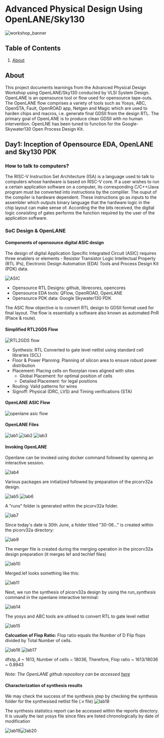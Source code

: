 # Advanced Physical Design Using OpenLANE/Sky130

![workshop_banner](https://user-images.githubusercontent.com/86701156/123913967-7b330980-d99c-11eb-81cf-37c61edde8c7.JPG)

## Table of Contents
1. [About](README.md/About)

## About
This project documents learnings from the Advanced Physical Design Workshop using OpenLANE/Sky130 conducted by VLSI System Design. OpenLANE is an opensource tool or flow used for opensource tape-outs. The OpenLANE flow comprises a variety of tools such as Yosys, ABC, OpenSTA, Fault, OpenROAD app, Netgen and Magic which are used to harden chips and macros, i.e. generate final GDSII from the design RTL. The primary goal of OpenLANE is to produce clean GDSII with no human intervention. OpenLNE has been tuned to function for the Google-Skywater130 Open Process Design Kit.

## Day1: Inception of Opensource EDA, OpenLANE and Sky130 PDK

### How to talk to computers?
The RISC-V Instruction Set Architecture (ISA) is a language used to talk to computers whose hardware is based on RISC-V core. If a user wishes to run a certain application software on a computer, its corresponding C/C++/Java program must be converted into instructions by the compliler. The ouput of the compiler is hardware dependent. These instructions go as inputs to the assembler which outputs binary language that the hardware logic in the chip layout can make sense of. According the the bits received, the digital logic consisting of gates performs the function required by the user of the application software.

### SoC Design & OpenLANE

#### Components of opensource digital ASIC design
The design of digital Application Specific Integrated Circuit (ASIC) requires three enablers or elements - Resistor Transistor Logic Intellectual Property (RTL IPs), Electronic Design Automation (EDA) Tools and Process Design Kit (PDK) data.

![ASIC](https://user-images.githubusercontent.com/86701156/124005001-35a32a80-d9f6-11eb-8fcc-0917ad337699.PNG)
- Opensource RTL Designs: github, librecores, opencores
- Opensource EDA tools: QFlow, OpenROAD, OpenLANE
- Opensource PDK data: Google Skywater130 PDK

The ASIC flow objective is to convert RTL design to GDSII format used for final layout. The flow is essentially a software also known as automated PnR (Place & route).

#### Simplified RTL2GDS Flow
![RTL2GDS flow](https://user-images.githubusercontent.com/86701156/124006238-a139c780-d9f7-11eb-8da9-6069b055fbe0.PNG)

- Synthesis: RTL Converted to gate level netlist using standard cell libraries (SCL)
- Floor & Power Planning: Planning of silicon area to ensure robust power distribution
- Placement: Placing cells on floorplan rows aligned with sites
  - Global Placement: for optimal position of cells
  - Detailed Placement: for legal positions
- Routing: Valid patterns for wires
- Signoff: Physical (DRC, LVS) and Timing verifications (STA)

#### OpenLANE ASIC Flow
![openlane asic flow](https://user-images.githubusercontent.com/86701156/124007394-f62a0d80-d9f8-11eb-9d46-7cc885c0eff6.PNG)

#### OpenLANE Files
![lab1](https://user-images.githubusercontent.com/86701156/124007834-633da300-d9f9-11eb-8b32-9c1624019f29.PNG)
![lab2](https://user-images.githubusercontent.com/86701156/124007858-69338400-d9f9-11eb-9e98-cec32e28b01f.PNG)
![lab3](https://user-images.githubusercontent.com/86701156/124007881-6f296500-d9f9-11eb-87ff-a0a5ede3c07a.PNG)

#### Invoking OpenLANE
Openlane can be invoked using docker command followed by opening an interactive session.

![lab4](https://user-images.githubusercontent.com/86701156/124007900-75b7dc80-d9f9-11eb-83d9-b8998859afb0.PNG)

 Various packages are initialized followed by preparation of the picorv32a design.
 
![lab5](https://user-images.githubusercontent.com/86701156/124008828-7dc44c00-d9fa-11eb-989e-1f699bc97572.PNG)
![lab6](https://user-images.githubusercontent.com/86701156/124009124-d7c51180-d9fa-11eb-92b1-4171ead9b2d7.PNG)

A "runs" folder is generated within the picorv32a folder.

![lab7](https://user-images.githubusercontent.com/86701156/124009377-270b4200-d9fb-11eb-957f-4f73c5baf8dc.PNG)

Since today's date is 30th June, a folder titled "30-06..." is created within the picorv32a directory:

![lab9](https://user-images.githubusercontent.com/86701156/124009563-63d73900-d9fb-11eb-8f37-fcdd43f46092.PNG)

The merger file is created during the merging operation in the pircorv32a design preparation (it merges lef and techlef files)

![lab10](https://user-images.githubusercontent.com/86701156/124009626-75204580-d9fb-11eb-945f-48b1510d45f4.PNG)

Merged.lef looks something like this:

![lab11](https://user-images.githubusercontent.com/86701156/124009634-781b3600-d9fb-11eb-91ce-053c814592d0.PNG)

Next, we run the synthesis of picorv32a design by using the *run_synthesis* command in the openlane interactive terminal:

![lab14](https://user-images.githubusercontent.com/86701156/124010076-fd064f80-d9fb-11eb-87a1-d66b99de9cd2.PNG)

The yosys and ABC tools are utilised to convert RTL to gate level netlist

![lab15](https://user-images.githubusercontent.com/86701156/124010081-fed01300-d9fb-11eb-844e-7056cbadf592.PNG)

**Calcuation of Flop Ratio:**
Flop ratio equals the Number of D Flip flops divided by Total Number of cells. 

![lab16](https://user-images.githubusercontent.com/86701156/124060928-9c9efe80-da4b-11eb-9b4a-353390683bfa.PNG) ![lab17](https://user-images.githubusercontent.com/86701156/124060933-9f99ef00-da4b-11eb-887f-ddd54e269afa.PNG)

dfxtp_4 ~ 1613,
Number of cells ~ 18036,
Therefore, Flop ratio ~ 1613/18036 ~ 0.8943

*Note: The OpenLANE github repository can be accessed [here](https://github.com/The-OpenROAD-Project/OpenLane)*

#### Characterization of synthesis results
We may check the success of the synthesis step by checking the synthesis folder for the synthesised netlist file (.v file)
![lab18](https://user-images.githubusercontent.com/86701156/124061491-8e051700-da4c-11eb-9212-d26b4ca25595.PNG)

The synthesis statistics report can be accessed within the reports directory. It is usually the last yosys file since files are listed chronologically by date of modification

![lab19](https://user-images.githubusercontent.com/86701156/124061967-7da16c00-da4d-11eb-8bf0-bf18b11e612c.PNG)![lab20](https://user-images.githubusercontent.com/86701156/124062667-ba219780-da4e-11eb-938e-88fc3e2997cb.PNG)









